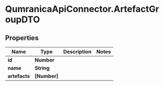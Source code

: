 # QumranicaApiConnector.ArtefactGroupDTO

## Properties

Name | Type | Description | Notes
------------ | ------------- | ------------- | -------------
**id** | **Number** |  | 
**name** | **String** |  | 
**artefacts** | **[Number]** |  | 


